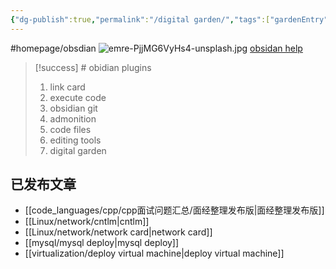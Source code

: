 ```yaml
---
{"dg-publish":true,"permalink":"/digital garden/","tags":["gardenEntry"],"noteIcon":""}
---
```


#homepage/obsdian
![emre-PjjMG6VyHs4-unsplash.jpg](/img/user/banner/emre-PjjMG6VyHs4-unsplash.jpg)
[obsidan help](https://help.obsidian.md/Obsidian/Index)

> [!success] # obidian plugins
> 1. link card
> 2. execute code
> 3. obsidian git
> 4. admonition
> 5. code files
> 6. editing tools
> 7. digital garden


## 已发布文章
- [[code_languages/cpp/cpp面试问题汇总/面经整理发布版\|面经整理发布版]]
- [[Linux/network/cntlm\|cntlm]]
- [[Linux/network/network card\|network card]]
- [[mysql/mysql deploy\|mysql deploy]]
- [[virtualization/deploy virtual machine\|deploy virtual machine]]


